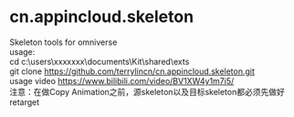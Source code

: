 # cn.appincloud.skeleton
Skeleton tools for omniverse <br>
usage:<br>
cd c:\users\xxxxxxx\documents\Kit\shared\exts<br>
git clone https://github.com/terrylincn/cn.appincloud.skeleton.git<br>
usage video https://www.bilibili.com/video/BV1XW4y1m7i5/
<br>
注意：在做Copy Animation之前，源skeleton以及目标skeleton都必须先做好 retarget
